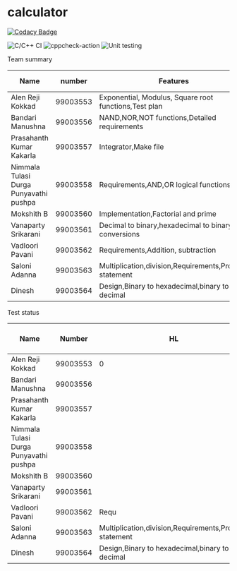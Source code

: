 # calculator

[![Codacy Badge](https://api.codacy.com/project/badge/Grade/25e44ce6af794ea4b7ab3ba747b46f84)](https://app.codacy.com/gh/99003560/calculator?utm_source=github.com&utm_medium=referral&utm_content=99003560/calculator&utm_campaign=Badge_Grade)

![C/C++ CI](https://github.com/99003560/calculator/workflows/C/C++%20CI/badge.svg)
![cppcheck-action](https://github.com/99003560/calculator/workflows/cppcheck-action/badge.svg)
![Unit testing](https://github.com/99003560/calculator/workflows/Unit%20testing/badge.svg)

Team summary

Name|number|Features|Issues raised|Issues resolved|
----|------|--------|-------------|---------------|
Alen Reji Kokkad|99003553|Exponential, Modulus, Square root functions,Test plan| 3| 3|
Bandari Manushna|99003556|NAND,NOR,NOT functions,Detailed requirements| 2|2 |
Prasahanth Kumar Kakarla|99003557|Integrator,Make file|2 | 2|
Nimmala Tulasi Durga Punyavathi pushpa|99003558|Requirements,AND,OR logical functions| 1|1|
Mokshith B|99003560| Implementation,Factorial and prime|3 | 3|
Vanaparty Srikarani|99003561| Decimal to binary,hexadecimal to binary conversions|2|2|
Vadloori Pavani|99003562| Requirements,Addition, subtraction|1|1|
Saloni Adanna|99003563|Multiplication,division,Requirements,Problem statement|2|2|
Dinesh|99003564|Design,Binary to hexadecimal,binary to decimal|2|2|

Test status

Name|Number|HL|LL|Test cases passed |Test cases failed|
----|------|--|--|------------------|-----------------|
Alen Reji Kokkad|99003553|0|6|7|0|
Bandari Manushna|99003556|| | |
Prasahanth Kumar Kakarla|99003557|| | |
Nimmala Tulasi Durga Punyavathi pushpa|99003558|| ||
Mokshith B|99003560| || |
Vanaparty Srikarani|99003561| |||
Vadloori Pavani|99003562| Requ|1|1|
Saloni Adanna|99003563|Multiplication,division,Requirements,Problem statement|2|2|
Dinesh|99003564|Design,Binary to hexadecimal,binary to decimal|2|2|



